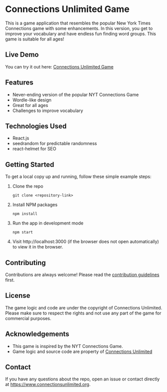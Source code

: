 # Connections Unlimited Game

This is a game application that resembles the popular New York Times Connections game with some enhancements. In this version, you get to improve your vocabulary and have endless fun finding word groups. This game is suitable for all ages!

## Live Demo
You can try it out here: [Connections Unlimited Game](https://www.connectionsunlimited.org)

## Features

- Never-ending version of the popular NYT Connections Game
- Wordle-like design
- Great for all ages
- Challenges to improve vocabulary

## Technologies Used

- React.js
- seedrandom for predictable randomness
- react-helmet for SEO

## Getting Started

To get a local copy up and running, follow these simple example steps:

1. Clone the repo
    ```
    git clone <repository-link>
    ```

2. Install NPM packages
    ```
    npm install
    ```

3. Run the app in development mode
    ```
    npm start
    ```

4. Visit http://localhost:3000 (if the browser does not open automatically) to view it in the browser.

## Contributing

Contributions are always welcome! Please read the [contribution guidelines](contributing.md) first.

## License

The game logic and code are under the copyright of Connections Unlimited. Please make sure to respect the rights and not use any part of the game for commercial purposes.

## Acknowledgements

- This game is inspired by the NYT Connections Game.
- Game logic and source code are property of [Connections Unlimited](https://www.connectionsunlimited.org)

## Contact

If you have any questions about the repo, open an issue or contact directly at https://www.connectionsunlimited.org.